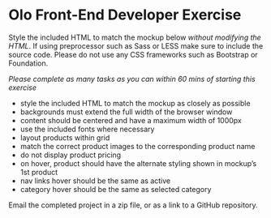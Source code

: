 # Olo Front-End Developer Exercise

Style the included HTML to match the mockup below *without modifying the HTML*.
If using preprocessor such as Sass or LESS make sure to include the source code.
Please do not use any CSS frameworks such as Bootstrap or Foundation.

*Please complete as many tasks as you can within 60 mins of starting this exercise*

- style the included HTML to match the mockup as closely as possible
- backgrounds must extend the full width of the browser window
- content should be centered and have a maximum width of 1000px
- use the included fonts where necessary
- layout products within grid
- match the correct product images to the corresponding product name
- do not display product pricing
- on hover, product should have the alternate styling shown in mockup’s 1st product
- nav links hover should be the same as active
- category hover should be the same as selected category

Email the completed project in a zip file, or as a link to a GitHub repository.
